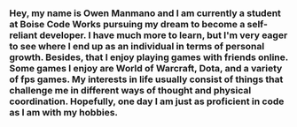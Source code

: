 ### Hey, my name is Owen Manmano and I am currently a student at Boise Code Works pursuing my dream to become a self-reliant developer. I have much more to learn, but I'm very eager to see where I end up as an individual in terms of personal growth. Besides, that I  enjoy playing games with friends online. Some games I enjoy are World of Warcraft, Dota, and a variety of fps games. My interests in life usually consist of things that challenge me in different ways of thought and physical coordination. Hopefully, one day I am just as proficient in code as I am with my hobbies.

<!--
**Omanmano2/Omanmano2** is a ✨ _special_ ✨ repository because its `README.md` (this file) appears on your GitHub profile.



-->
